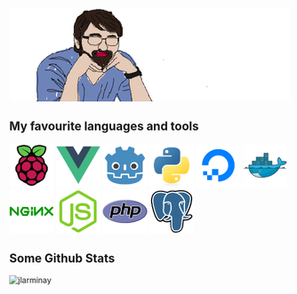 <div align="center">
  <img src="https://raw.githubusercontent.com/jlarminay/jlarminay/main/images/header.png" />
</div>

<div>
  <h2>My favourite languages and tools</h2>
  <p align="left"> 
    <img src="https://raw.githubusercontent.com/devicons/devicon/master/icons/raspberrypi/raspberrypi-original.svg" alt="raspberrypi" width="80" height="80" /> 
    <img src="https://raw.githubusercontent.com/devicons/devicon/master/icons/vuejs/vuejs-original.svg" alt="vue.js" width="80" height="80" /> 
    <img src="https://raw.githubusercontent.com/devicons/devicon/master/icons/godot/godot-original.svg" alt="godot" width="80" height="80" /> 
    <img src="https://raw.githubusercontent.com/devicons/devicon/master/icons/python/python-original.svg" alt="python" width="80" height="80" /> 
    <img src="https://raw.githubusercontent.com/devicons/devicon/master/icons/digitalocean/digitalocean-original.svg" alt="digital ocean" width="80" height="80" /> 
    <img src="https://raw.githubusercontent.com/devicons/devicon/master/icons/docker/docker-original.svg" alt="docker" width="80" height="80" /> 
    <img src="https://raw.githubusercontent.com/devicons/devicon/master/icons/nginx/nginx-original.svg" alt="nginx" width="80" height="80" /> 
    <img src="https://raw.githubusercontent.com/devicons/devicon/master/icons/nodejs/nodejs-original.svg" alt="node.js" width="80" height="80" /> 
    <img src="https://raw.githubusercontent.com/devicons/devicon/master/icons/php/php-original.svg" alt="php" width="80" height="80" /> 
    <img src="https://raw.githubusercontent.com/devicons/devicon/master/icons/postgresql/postgresql-original.svg" alt="postgresql" width="80" height="80" /> 
    <!-- <img src="" alt="" width="80" height="80"/>  -->
  </p>
</div>

<div>
  <h2>Some Github Stats</h2>
  <p>
    <img align="left" src="https://github-readme-stats.vercel.app/api/top-langs?username=jlarminay&show_icons=true&theme=dark&locale=en&layout=compact&langs_count=8&hide_border=true" alt="jlarminay" />
  </p>
</div>


